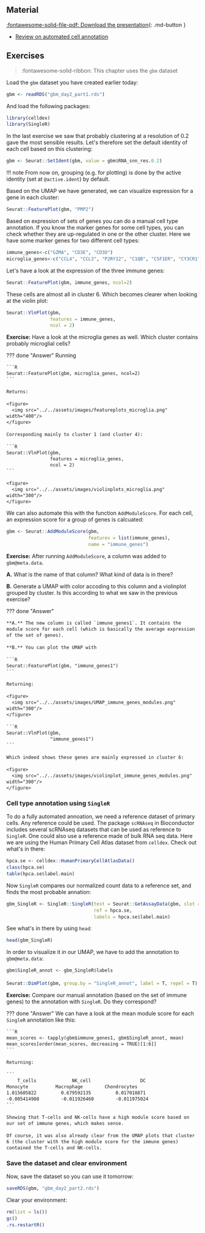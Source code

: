 
## Material

[:fontawesome-solid-file-pdf: Download the presentation](../assets/pdf/cell_annotation_scRNAseq_062021.pdf){: .md-button }

- [Review on automated cell annotation](https://www.sciencedirect.com/science/article/pii/S2001037021000192)

## Exercises

> :fontawesome-solid-ribbon: This chapter uses the `gbm` dataset

Load the `gbm` dataset you have created earlier today:

```R
gbm <- readRDS("gbm_day2_part1.rds")
```

And load the following packages:

```R
library(celldex)
library(SingleR)
```

In the last exercise we saw that probably clustering at a resolution of 0.2 gave the most sensible results. Let's therefore set the default identity of each cell based on this clustering:

```R
gbm <- Seurat::SetIdent(gbm, value = gbm$RNA_snn_res.0.2)
```

!!! note
    From now on, grouping (e.g. for plotting) is done by the active identity (set at `@active.ident`) by default.

Based on the UMAP we have generated, we can visualize expression for a gene in each cluster:

```R
Seurat::FeaturePlot(gbm, "PMP2")
```

Based on expression of sets of genes you can do a manual cell type annotation. If you know the marker genes for some cell types, you can check whether they are up-regulated in one or the other cluster. Here we have some marker genes for two different cell types:

```R
immune_genes<-c("GZMA", "CD3E", "CD3D")
microglia_genes<-c("CCL4", "CCL3", "P2RY12", "C1QB", "CSF1ER", "CY3CR1")
```

Let's have a look at the expression of the three immune genes:

```R
Seurat::FeaturePlot(gbm, immune_genes, ncol=2)
```

These cells are almost all in cluster 6. Which becomes clearer when looking at the violin plot:

```R
Seurat::VlnPlot(gbm,
                features = immune_genes,
                ncol = 2)
```

**Exercise:** Have a look at the microglia genes as well. Which cluster contains probably microglial cells?

??? done "Answer"
    Running

    ```R
    Seurat::FeaturePlot(gbm, microglia_genes, ncol=2)
    ```

    Returns:

    <figure>
      <img src="../../assets/images/featureplots_microglia.png" width="400"/>
    </figure>

    Corresponding mainly to cluster 1 (and cluster 4):

    ```R
    Seurat::VlnPlot(gbm,
                    features = microglia_genes,
                    ncol = 2)
    ```

    <figure>
      <img src="../../assets/images/violinplots_microglia.png" width="300"/>
    </figure>

We can also automate this with the function `AddModuleScore`. For each cell, an expression score for a group of genes is calcuated:

```R
gbm <- Seurat::AddModuleScore(gbm,
                              features = list(immune_genes),
                              name = "immune_genes")
```

**Exercise:** After running `AddModuleScore`, a column was added to `gbm@meta.data`.

**A.** What is the name of that column? What kind of data is in there?

**B.** Generate a UMAP with color accoding to this column and a violinplot grouped by cluster. Is this according to what we saw in the previous exercise?

??? done "Answer"

    **A.** The new column is called `immune_genes1`. It contains the module score for each cell (which is basically the average expression of the set of genes).

    **B.** You can plot the UMAP with

    ```R
    Seurat::FeaturePlot(gbm, "immune_genes1")
    ```

    Returning:

    <figure>
      <img src="../../assets/images/UMAP_immune_genes_modules.png" width="300"/>
    </figure>

    ```R
    Seurat::VlnPlot(gbm,
                    "immune_genes1")
    ```

    Which indeed shows these genes are mainly expressed in cluster 6:

    <figure>
      <img src="../../assets/images/violinplot_immune_genes_modules.png" width="300"/>
    </figure>

### Cell type annotation using `SingleR`

To do a fully automated annoation, we need a reference dataset of primary cells. Any reference could be used. The package `scRNAseq` in Bioconductor includes several scRNAseq datasets that can be used as reference to `SingleR`. One could also use a reference made of bulk RNA seq data. Here we are using the Human Primary Cell Atlas dataset from `celldex`. Check out what's in there:

```R
hpca.se <- celldex::HumanPrimaryCellAtlasData()
class(hpca.se)
table(hpca.se$label.main)
```

Now `SingleR` compares our normalized count data to a reference set, and finds the most probable annation:

```R
gbm_SingleR <- SingleR::SingleR(test = Seurat::GetAssayData(gbm, slot = "data"),
                                ref = hpca.se,
                                labels = hpca.se$label.main)
```

See what's in there by using `head`:

```R
head(gbm_SingleR)
```

In order to visualize it in our UMAP, we have to add the annotation to `gbm@meta.data`:

```R
gbm$SingleR_annot <- gbm_SingleR$labels

Seurat::DimPlot(gbm, group.by = "SingleR_annot", label = T, repel = T)
```

**Exercise:** Compare our manual annotation (based on the set of immune genes) to the annotation with `SingleR`. Do they correspond?

??? done "Answer"
    We can have a look at the mean module score for each `SingleR` annotation like this:

    ```R
    mean_scores <- tapply(gbm$immune_genes1, gbm$SingleR_annot, mean)
    mean_scores[order(mean_scores, decreasing = TRUE)[1:6]]
    ```

    Returning:

    ```
        T_cells             NK_cell                  DC            Monocyte          Macrophage        Chondrocytes
    1.015605822         0.679592135         0.017018871        -0.005414908        -0.011926460        -0.011975024
    ```

    Showing that T-cells and NK-cells have a high module score based on our set of immune genes, which makes sense.

    Of course, it was also already clear from the UMAP plots that cluster 6 (the cluster with the high module score for the immune genes) contained the T-cells and NK-cells.

### Save the dataset and clear environment

Now, save the dataset so you can use it tomorrow:

```R
saveRDS(gbm, "gbm_day2_part2.rds")
```

Clear your environment:

```R
rm(list = ls())
gc()
.rs.restartR()
```
